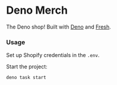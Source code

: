 # Deno Merch

The Deno shop! Built with [Deno](https://deno.land/) and [Fresh](https://fresh.deno.dev/).

### Usage

Set up Shopify credentials in the `.env`.

Start the project:

```
deno task start
```
